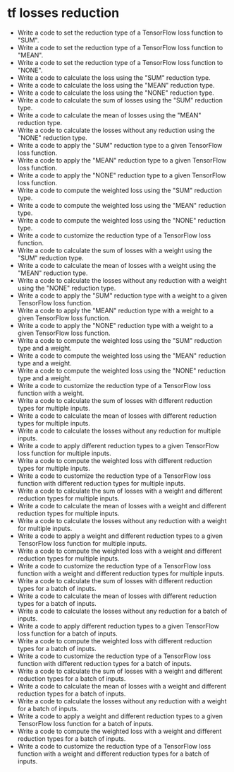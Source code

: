 # tf losses reduction

- Write a code to set the reduction type of a TensorFlow loss function to "SUM".
- Write a code to set the reduction type of a TensorFlow loss function to "MEAN".
- Write a code to set the reduction type of a TensorFlow loss function to "NONE".
- Write a code to calculate the loss using the "SUM" reduction type.
- Write a code to calculate the loss using the "MEAN" reduction type.
- Write a code to calculate the loss using the "NONE" reduction type.
- Write a code to calculate the sum of losses using the "SUM" reduction type.
- Write a code to calculate the mean of losses using the "MEAN" reduction type.
- Write a code to calculate the losses without any reduction using the "NONE" reduction type.
- Write a code to apply the "SUM" reduction type to a given TensorFlow loss function.
- Write a code to apply the "MEAN" reduction type to a given TensorFlow loss function.
- Write a code to apply the "NONE" reduction type to a given TensorFlow loss function.
- Write a code to compute the weighted loss using the "SUM" reduction type.
- Write a code to compute the weighted loss using the "MEAN" reduction type.
- Write a code to compute the weighted loss using the "NONE" reduction type.
- Write a code to customize the reduction type of a TensorFlow loss function.
- Write a code to calculate the sum of losses with a weight using the "SUM" reduction type.
- Write a code to calculate the mean of losses with a weight using the "MEAN" reduction type.
- Write a code to calculate the losses without any reduction with a weight using the "NONE" reduction type.
- Write a code to apply the "SUM" reduction type with a weight to a given TensorFlow loss function.
- Write a code to apply the "MEAN" reduction type with a weight to a given TensorFlow loss function.
- Write a code to apply the "NONE" reduction type with a weight to a given TensorFlow loss function.
- Write a code to compute the weighted loss using the "SUM" reduction type and a weight.
- Write a code to compute the weighted loss using the "MEAN" reduction type and a weight.
- Write a code to compute the weighted loss using the "NONE" reduction type and a weight.
- Write a code to customize the reduction type of a TensorFlow loss function with a weight.
- Write a code to calculate the sum of losses with different reduction types for multiple inputs.
- Write a code to calculate the mean of losses with different reduction types for multiple inputs.
- Write a code to calculate the losses without any reduction for multiple inputs.
- Write a code to apply different reduction types to a given TensorFlow loss function for multiple inputs.
- Write a code to compute the weighted loss with different reduction types for multiple inputs.
- Write a code to customize the reduction type of a TensorFlow loss function with different reduction types for multiple inputs.
- Write a code to calculate the sum of losses with a weight and different reduction types for multiple inputs.
- Write a code to calculate the mean of losses with a weight and different reduction types for multiple inputs.
- Write a code to calculate the losses without any reduction with a weight for multiple inputs.
- Write a code to apply a weight and different reduction types to a given TensorFlow loss function for multiple inputs.
- Write a code to compute the weighted loss with a weight and different reduction types for multiple inputs.
- Write a code to customize the reduction type of a TensorFlow loss function with a weight and different reduction types for multiple inputs.
- Write a code to calculate the sum of losses with different reduction types for a batch of inputs.
- Write a code to calculate the mean of losses with different reduction types for a batch of inputs.
- Write a code to calculate the losses without any reduction for a batch of inputs.
- Write a code to apply different reduction types to a given TensorFlow loss function for a batch of inputs.
- Write a code to compute the weighted loss with different reduction types for a batch of inputs.
- Write a code to customize the reduction type of a TensorFlow loss function with different reduction types for a batch of inputs.
- Write a code to calculate the sum of losses with a weight and different reduction types for a batch of inputs.
- Write a code to calculate the mean of losses with a weight and different reduction types for a batch of inputs.
- Write a code to calculate the losses without any reduction with a weight for a batch of inputs.
- Write a code to apply a weight and different reduction types to a given TensorFlow loss function for a batch of inputs.
- Write a code to compute the weighted loss with a weight and different reduction types for a batch of inputs.
- Write a code to customize the reduction type of a TensorFlow loss function with a weight and different reduction types for a batch of inputs.